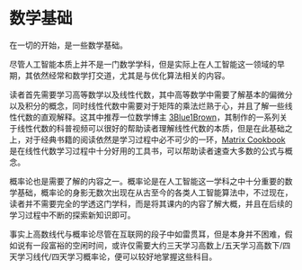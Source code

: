 # 数学基础

在一切的开始，是一些数学基础。

尽管人工智能本质上并不是一门数学学科，但是实际上在人工智能这一领域的早期，其依然经常和数学打交道，尤其是与优化算法相关的内容。

读者首先需要学习高等数学以及线性代数，其中高等数学中需要了解基本的偏微分以及积分的概念，同时线性代数中需要对于矩阵的乘法烂熟于心，并且了解一些线性代数的直观解释。这其中推荐一位数学博主 [3Blue1Brown](https://space.bilibili.com/88461692)，其制作的一系列关于线性代数的科普视频可以很好的帮助读者理解线性代数的本质，但是在此基础之上，对于经典书籍的阅读依然是学习过程中必不可少的一环，[Matrix Cookbook](https://www.math.uwaterloo.ca/~hwolkowi/matrixcookbook.pdf) 是在线性代数学习过程中十分好用的工具书，可以帮助读者速查大多数的公式与概念。

概率论也是需要了解的内容之一。概率论是在人工智能这一学科之中十分重要的数学基础，概率论的身影无数次出现在从古至今的各类人工智能算法中，不过现在，读者并不需要完全的学透这门学科，而是将其课内的内容了解大概，并且在后续的学习过程中不断的探索新知识即可。

事实上高数线代与概率论尽管在互联网的段子中如雷贯耳，但是本身并不困难，假如说有一段富裕的空闲时间，或许仅需要大约三天学习高数上/五天学习高数下/四天学习线代/四天学习概率论，便可以较好地掌握这些科目。